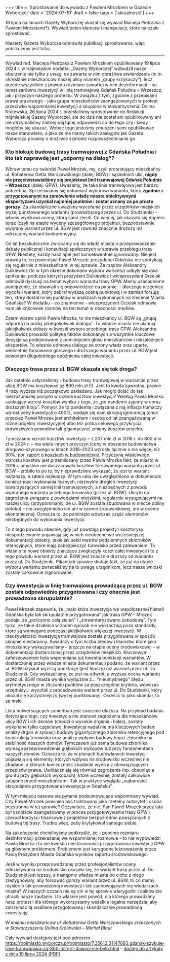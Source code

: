 +++
title = 'Sprostowanie do wywiadu z Pawłem Mrozkiem w Gazecie Wyborczej'
date = '2024-07-19'
draft = false
tags = ['aktualnosci']
+++

19 lipca na łamach Gazety Wyborczej ukazał się wywiad Macieja Pietrzaka z Pawłem Mrozkiem(*). Wywiad pełen kłamstw i manipulacji, które należało sprostować.

Niestety Gazeta Wyborcza odmówiła publikacji sprostowania, więc publikujemy jest tutaj. 

<!-- more -->

---

Wywiad red. Macieja Pietrzaka z Pawłem Mrozkiem opublikowany 19 lipca 2024 r. w trójmiejskim dodatku „Gazety Wyborczej” wzbudził nasze oburzenie nie tylko z uwagi na zawarte w nim obraźliwe stwierdzenia (m.in. określanie mieszkańców naszej ulicy mianem „grupy krzykaczy”), lecz przede wszystkim z powodu rozmiaru zawartej w nim dezinformacji – na temat zarówno inwestycji w linię tramwajową Gdańsk Południe – Wrzeszcz, jak i przyczyn naszego protestu. W związku z tym, zgodnie z przepisami prawa prasowego - jako grupa mieszkańców zaangażowanych w protest przeciwko wspomnianej inwestycji a skupiona w stowarzyszeniu Dolina Królewska, 26 lipca 2024 r. przesłaliśmy sprostowanie do Redakcji trójmiejskiej Gazety Wyborczej, ale do dziś nie został ani opublikowany ani nie otrzymaliśmy żadnej wiążącej odpowiedzi co do tego czy i kiedy mogłoby się ukazać. Wobec tego jesteśmy zmuszeni sami opublikować nasze stanowisko, a jako że nie mamy takich zasięgów jak Gazeta Wyborcza prosimy o możliwie szerokie rozpowszechnianie go.  

### Kto blokuje budowę trasy tramwajowej z Gdańska Południa i kto tak naprawdę jest „odporny na dialog”?

Wbrew temu co twierdzi Paweł Mrozek, my, czyli protestujący mieszkańcy ul. Bohaterów Getta Warszawskiego (dalej: BGW) i sąsiednich ulic, **nigdy nie przeciwstawialiśmy się projektowi linii tramwajowej Gdańsk Południe – Wrzeszcz** (dalej: GPW). Uważamy, że taka linia tramwajowa jest bardzo potrzebna. Sprzeciwiamy się natomiast wyborowi wariantu, który **zgodnie z przygotowanymi na zamówienie władz miasta obiektywnymi ekspertyzami uzyskał najmniej punktów i został uznany za po prostu gorszy**. Za skandaliczne uważamy wycofanie przez urzędników miejskich wyżej punktowanego wariantu (prowadzącego przez ul. Do Studzienki) - wbrew wynikowi oceny, którą sami zlecili. Co więcej, jak okazało się dopiero teraz (czyli na etapie wyceny szczegółowego projektu), bezpodstawnie wybrany wariant przez ul. BGW jest również znacznie droższy niż odrzucony wariant konkurencyjny.

Od lat bezskutecznie zwracamy się do władz miasta o przeprowadzenie debaty publicznej i konsultacji społecznych w sprawie przebiegu trasy GPW. Niestety, każdy nasz apel jest konsekwentnie ignorowany. Nie jest prawdą to, co powiedział Paweł Mrozek: prezydenci Gdańska nie spotykają się regularnie z mieszkańcami w tej sprawie. Za rządów Aleksandry Dulkiewicz (to w tym okresie dokonano wyboru wariantu) odbyły się dwa spotkania, podczas których prezydent Dulkiewicz i wiceprezydent Grzelak odmówili dyskusji na temat wyboru wariantu trasy GPW. Mamy uzasadnione podejrzenie, że obawiali się odpowiedzieć na pytanie: - dlaczego urzędnicy wycofali wariant, który zebrał wyższą ocenę punktową i w zamian forsują ten, który dostał mniej punktów w analizach wykonanych na zlecenie Miasta Gdańska? W dodatku – co znamienne - wiceprezydent Grzelak odmawia nam jakichkolwiek rozmów na ten temat w obecności mediów. 

Zatem wbrew opinii Pawła Mrozka, to nie mieszkańcy ul. BGW są „grupą odporną na próby jakiegokolwiek dialogu”. To władze miasta nie planują jakiejkolwiek debaty w kwestii wyboru przebiegu trasy GPW. Aleksandra Dulkiewicz prowadzi politykę faktów dokonanych a wszystkie kluczowe decyzje są podejmowane z pominięciem głosu mieszkańców i niezależnych ekspertów. To właśnie odmowa dialogu ze strony władz oraz uparte, wieloletnie forsowanie gorszego i droższego wariantu przez ul. BGW jest powodem długoletniego opóźnienia całej inwestycji. 

### Dlaczego trasa przez ul. BGW okazała się tak droga?

Jak ostatnio usłyszeliśmy - budowa trasy tramwajowej w wariancie przez ulicę BGW ma kosztować aż 800 mln zł (!). Jest to kwota zawrotna, prawie 4 razy wyższa niż początkowo zakładano. Jak mogło dojść do tak niezrozumiałej pomyłki w ocenie kosztów inwestycji? Według Pawła Mrozka szokujący wzrost kosztów wynika z tego, że „po pandemii żyjemy w coraz droższym kraju”. Pomysł, że to pandemia i związana z nią inflacja tłumaczy wzrost ceny inwestycji o 400%, wydaje się nam skrajną ignorancją (choć przecież Paweł Mrozek jest architektem i osobą od lat zaangażowaną w różne projekty inwestycyjne) albo też próbą celowego przykrycia prawdziwych powodów tak gigantycznej zmiany kosztów projektu. 

Tymczasem wzrost kosztów inwestycji – z 207 mln zł w 2016 r.  do 800 mln zł w 2024 r. – ma wiele innych przyczyn (ceny w obszarze budownictwa drogowo-szynowego w latach 2016–2023 wzrosły łącznie o nie więcej niż 90%, por. [raport o kosztach w budownictwie](raport-o-kosztach-w-budownictwie-2016-2023.pdf). Przyczyną właściwego wzrostu kosztów jest przemilczany przez Pawła Mrozka fakt, że miasto w 2016 r. umyślnie nie doszacowało kosztów forsowanego wariantu przez ul. BGW – zrobiło to po to, by nieprawdziwie wykazać, że jest to wariant najtańszy, a zatem najlepszy. W tym celu nie uwzględniono w dokumencie konieczności wykonania licznych, niezwykle drogich inwestycji towarzyszących samej linii tramwajowych, a niezbędnych z powodu wybranego wariantu przebiegu torowiska (przez ul. BGW). Ukryto np. zagrożenia związane z powodziami miejskimi, regularnie występującymi na naszej ulicy (przypominamy, że ul. BGW została zbudowana w niecce doliny potoku) – nie uwzględniono ich ani w ocenie środowiskowej, ani w ocenie ekonomicznej. Oznacza to, że pominięto wówczas część elementów niezbędnych do wykonania inwestycji. 

To z tego powodu obecnie, gdy już powstają projekty i kosztorysy niespodziewanie pojawiają się w nich nieobecne we wcześniejszej dokumentacji obiekty, takie jak setki metrów podziemnych zbiorników retencyjnych, które mają zabezpieczyć torowisko przed zalewaniem. To właśnie te nowe obiekty znacząco zwiększyły koszt całej inwestycji i to z tego powodu wariant przez ul. BGW jest znacznie droższy od wariantu przez ul. Do Studzienki. Pikanterii sprawie dodaje fakt, że już na etapie wyboru wariantu zwracaliśmy na to uwagę urzędnikom, lecz nasze wnioski zostały całkowicie zignorowane.

### Czy inwestycja w linię tramwajową prowadzącą przez ul. BGW została odpowiednio przygotowana i czy obecnie jest prowadzona skrupulatnie?

Paweł Mrozek zapewnia, że „mało która inwestycja we współczesnej historii Gdańska była tak skrupulatnie przygotowana” jak trasa GPW – Mrozek podaje, że „policzono całą zieleń” i „zinwentaryzowano zabudowę”. Tyle tylko, że takie działania w żaden sposób nie wykraczają poza standardy, które są wymagane podczas jakiejkolwiek większej inwestycji. W rzeczywistości inwestycja tramwajowa została przygotowana w sposób skrajnie niestaranny. Świadczy o tym liczba błędów i kłamstw, które jako mieszkańcy wykazywaliśmy – jeszcze na etapie oceny środowiskowej – w dokumentacji dostarczonej przez urzędników miejskich. Kluczowym zafałszowaniem była wspomniana już kwestia punktacji wariantów. W dostarczonej przez władze miasta dokumentacji podano, że wariant przez ul. BGW uzyskał wyższą punktację (jest lepszy) niż wariant przez ul. Do Studzienki. Gdy wykazaliśmy, że jest na odwrót, a wyższa ocena wariantu przez ul. BGW miasta wynika wyłącznie z... "nieumyślnego" błędu arytmetycznego w zliczaniu punktów za poszczególne kryteria, wówczas urzędnicy... wycofali z procedowania wariant przez ul. Do Studzienki, który okazał się korzystniejszy (wyżej punktowany). Określić to jako skandal, to za mało.

Lista bulwersujących zaniedbań jest znacznie dłuższa. Na przykład badania dotyczące tego, czy inwestycja nie stanowi zagrożenia dla mieszkańców ulicy BGW i ich domów (chodzi o wysokie drgania i hałas), zostały wykonane tylko częściowo. Inwestycja nadal nie ma kluczowych badań: analizy drgań w sytuacji budowy gigantycznego zbiornika retencyjnego pod konstrukcją torowiska oraz analizy wpływu budowy tegoż zbiornika na stabilność naszych domów. Tymczasem już sama budowa zbiornika wymaga przeprowadzenia głębokich wykopów tuż przy fundamentach naszych domów. Oznacza to, że w planach budowlanych inwestycji pojawiają się elementy, których wpływu na środowisko wcześniej nie zbadano, a których konieczność zbadania wynika z obowiązujących przepisów prawa. Uwidaczniają się również zagrożenia (np. obsunięcia gruntu przy głębokich wykopach), które wcześniej zostały całkowicie zatajone przed mieszkańcami. Tak w praktyce wygląda „najbardziej skrupulatnie przygotowana inwestycja w Gdańsku”.

W tym miejscu nasuwa się pytanie podsumowujące wspomniany wywiad. Czy Paweł Mrozek powinien być traktowany jako rzetelny autorytet i osoba bezstronna w tej sprawie? Oczywiście, że nie. Pan Paweł Mrozek przez lata był osobiście zaangażowany w proces przygotowywania trasy GPW i czerpał korzyści finansowe z projektów bezpośrednio powiązanych z budową tej trasy. Trudno więc, żeby krytykował samego siebie. 

Na zakończenie chcielibyśmy podkreślić, że – pomimo rozmiaru dezinformacji przekazanej we wspomnianej rozmowie – to nie wypowiedzi Pawła Mrozka i to nie kwestia niestaranności przygotowania inwestycji GPW są głównym problemem. Problemem jest karygodne lekceważenie przez Panią Prezydent Miasta Gdańska wyników raportu środowiskowego. 

Jeśli w wyniku przeprowadzonej przez profesjonalistów oceny oddziaływania na środowisko okazało się, że wariant trasy przez ul. Do Studzienki jest lepszy, a następnie władze miasta po cichu z niego zrezygnowały, aby forsować gorszy wariant przez ul. BGW, to co mamy myśleć o tak prowadzonej inwestycji i tak zachowujących się włodarzach miasta? W naszych oczach nie są oni w tej sprawie wiarygodni i całkowicie utracili nasze zaufanie. I to właśnie jest powód, dla którego prowadzimy nasz protest i dla którego wykorzystamy wszelkie legalne narzędzia, aby zatrzymać tę wadliwie przygotowaną i skandalicznie prowadzoną inwestycję.

*W imieniu mieszkańców ul. Bohaterów Getta Warszawskiego zrzeszonych w Stowarzyszeniu Dolina Królewska – Michał Błaut*

Cały wywiad dostępny jest pod adresem https://trojmiasto.wyborcza.pl/trojmiasto/7,35612,31147893,gdansk-szykuje-linie-tramwajowa-za-800-mln-zl-dawno-nie-bylo.html - [dostęp do artykuły z dnia 19 lipca 2024 (PDF)](mrozek_wyborcza.pdf)